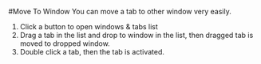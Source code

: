 #Move To Window
You can move a tab to other window very easily.

1. Click a button to open windows & tabs list
2. Drag a tab in the list and drop to window in the list, then dragged tab is moved to dropped window.
3. Double click a tab, then the tab is activated.
